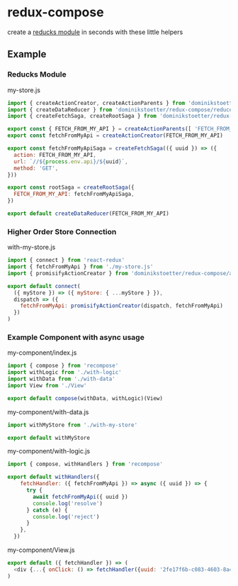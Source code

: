 # redux-compose

create a [reducks module](https://github.com/erikras/ducks-modular-redux) in seconds with these little helpers

## Example

### Reducks Module
my-store.js
```js
import { createActionCreator, createActionParents } from 'dominikstoetter/redux-compose/actions'
import { createDataReducer } from 'dominikstoetter/redux-compose/reducer'
import { createFetchSaga, createRootSaga } from 'dominikstoetter/redux-compose/sagas'

export const { FETCH_FROM_MY_API } = createActionParents([ 'FETCH_FROM_MY_API' ])
export const fetchFromMyApi = createActionCreator(FETCH_FROM_MY_API)

export const fetchFromMyApiSaga = createFetchSaga(({ uuid }) => ({
  action: FETCH_FROM_MY_API,
  url: `//${process.env.api}/${uuid}`,
  method: 'GET',
}))

export const rootSaga = createRootSaga({
  FETCH_FROM_MY_API: fetchFromMyApiSaga,
})

export default createDataReducer(FETCH_FROM_MY_API)
```

### Higher Order Store Connection
with-my-store.js
```js
import { connect } from 'react-redux'
import { fetchFromMyApi } from './my-store.js'
import { promisifyActionCreator } from 'dominikstoetter/redux-compose/actions'

export default connect(
  ({ myStore }) => ({ myStore: { ...myStore } }),
  dispatch => ({
    fetchFromMyApi: promisifyActionCreator(dispatch, fetchFromMyApi)
  })
)
```

### Example Component with async usage
my-component/index.js
```js
import { compose } from 'recompose'
import withLogic from './with-logic'
import withData from './with-data'
import View from './View'

export default compose(withData, withLogic)(View)

```
my-component/with-data.js
```js
import withMyStore from './with-my-store'

export default withMyStore
```

my-component/with-logic.js
```js
import { compose, withHandlers } from 'recompose'

export default withHandlers({
    fetchHandler: ({ fetchFromMyApi }) => async ({ uuid }) => {
      try {
        await fetchFromMyApi({ uuid })
        console.log('resolve')
      } catch (e) {
        console.log('reject')
      }
    },
  })
```

my-component/View.js
```js
export default ({ fetchHandler }) => (
  <div {...{ onClick: () => fetchHandler({uuid: '2fe17f6b-c083-4603-8a45-eaa26a422f31' })}} />
)
```
